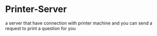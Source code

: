 # Printer-Server
a server that have connection with printer machine and you can send a request to print a question for you
